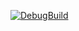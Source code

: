 [![DebugBuild](https://github.com/kamataiori/GE3/actions/workflows/DebugBulid.yml/badge.svg)](https://github.com/kamataiori/GE3/actions/workflows/DebugBulid.yml)
